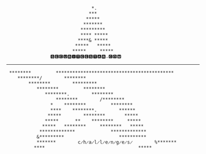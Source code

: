                                    *.                                 
                                  ***                                 
                                 *****                                
                                *******                               
                               *********                              
                               **** *****                             
                              ****& *****                             
                             *****   *****                            
                            *****     *****                           
                    🆂🅴🅲🆄🆁🅸🆃🅴🅴🆂🆃🅰🆁.🅲🅾🅼
  ********        *************************************************** 
     ********         *******************************************     
        ********/        ********                                     
            ********        *********                                 
               ********         ********                              
                  ********.        ********                           
                      ********        /********                       
                    *    ********         ********                    
                    ****    ********.        ******                   
                   *****        ********       *****                  
                  *****      **    ********     *****                 
                 *****   ********     ********   *****                
                *************             *************               
               &*********                    **********               
               *******        c̷h̷a̷l̷l̷e̷n̷g̷e̷s̷        %*******              
              ****                                  *****             
